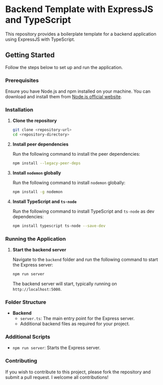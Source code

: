 # Backend Template with ExpressJS and TypeScript

This repository provides a boilerplate template for a backend application using ExpressJS with TypeScript.

## Getting Started

Follow the steps below to set up and run the application.

### Prerequisites

Ensure you have Node.js and npm installed on your machine. You can download and install them from [Node.js official website](https://nodejs.org/).

### Installation

1. **Clone the repository**

   ```sh
   git clone <repository-url>
   cd <repository-directory>
   ```

2. **Install peer dependencies**

   Run the following command to install the peer dependencies:

   ```sh
   npm install --legacy-peer-deps
   ```

3. **Install `nodemon` globally**

   Run the following command to install `nodemon` globally:

   ```sh
   npm install -g nodemon
   ```

4. **Install TypeScript and `ts-node`**

   Run the following command to install TypeScript and `ts-node` as dev dependencies:

   ```sh
   npm install typescript ts-node --save-dev
   ```

### Running the Application

1. **Start the backend server**

   Navigate to the `backend` folder and run the following command to start the Express server:

   ```sh
   npm run server
   ```

   The backend server will start, typically running on `http://localhost:5000`.

### Folder Structure

- **Backend**
  - `server.ts`: The main entry point for the Express server.
  - Additional backend files as required for your project.

### Additional Scripts

- `npm run server`: Starts the Express server.

### Contributing

If you wish to contribute to this project, please fork the repository and submit a pull request. I welcome all contributions!
